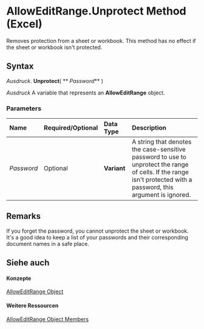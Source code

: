 
# AllowEditRange.Unprotect Method (Excel)

Removes protection from a sheet or workbook. This method has no effect if the sheet or workbook isn't protected.


## Syntax

 _Ausdruck_. **Unprotect**( ** _Password_** )

 _Ausdruck_ A variable that represents an **AllowEditRange** object.


### Parameters



|**Name**|**Required/Optional**|**Data Type**|**Description**|
|:-----|:-----|:-----|:-----|
| _Password_|Optional|**Variant**|A string that denotes the case-sensitive password to use to unprotect the range of cells. If the range isn't protected with a password, this argument is ignored.|

## Remarks

If you forget the password, you cannot unprotect the sheet or workbook. It's a good idea to keep a list of your passwords and their corresponding document names in a safe place.


## Siehe auch


#### Konzepte


[AllowEditRange Object](2bfd80d1-3a59-162e-194a-8699ca6b0d4b.md)
#### Weitere Ressourcen


[AllowEditRange Object Members](http://msdn.microsoft.com/library/4b7e9143-6bdf-b7ba-ba33-5116343bb1e4%28Office.15%29.aspx)